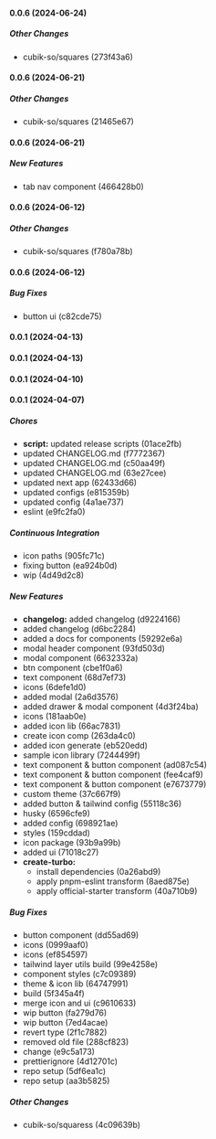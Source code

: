 #### 0.0.6 (2024-06-24)

##### Other Changes

* cubik-so/squares (273f43a6)

#### 0.0.6 (2024-06-21)

##### Other Changes

* cubik-so/squares (21465e67)

#### 0.0.6 (2024-06-21)

##### New Features

*  tab nav component (466428b0)

#### 0.0.6 (2024-06-12)

##### Other Changes

* cubik-so/squares (f780a78b)

#### 0.0.6 (2024-06-12)

##### Bug Fixes

*  button ui (c82cde75)

#### 0.0.1 (2024-04-13)

#### 0.0.1 (2024-04-13)

#### 0.0.1 (2024-04-10)

#### 0.0.1 (2024-04-07)

##### Chores

-   **script:** updated release scripts (01ace2fb)
-   updated CHANGELOG.md (f7772367)
-   updated CHANGELOG.md (c50aa49f)
-   updated CHANGELOG.md (63e27cee)
-   updated next app (62433d66)
-   updated configs (e815359b)
-   updated config (4a1ae737)
-   eslint (e9fc2fa0)

##### Continuous Integration

-   icon paths (905fc71c)
-   fixing button (ea924b0d)
-   wip (4d49d2c8)

##### New Features

-   **changelog:** added changelog (d9224166)
-   added changelog (d6bc2284)
-   added a docs for components (59292e6a)
-   modal header component (93fd503d)
-   modal component (6632332a)
-   btn component (cbe1f0a6)
-   text component (68d7ef73)
-   icons (6defe1d0)
-   added modal (2a6d3576)
-   added drawer & modal component (4d3f24ba)
-   icons (181aab0e)
-   added icon lib (66ac7831)
-   create icon comp (263da4c0)
-   added icon generate (eb520edd)
-   sample icon library (7244499f)
-   text component & button component (ad087c54)
-   text component & button component (fee4caf9)
-   text component & button component (e7673779)
-   custom theme (37c667f9)
-   added button & tailwind config (55118c36)
-   husky (6596cfe9)
-   added config (698921ae)
-   styles (159cddad)
-   icon package (93b9a99b)
-   added ui (71018c27)
-   **create-turbo:**
    -   install dependencies (0a26abd9)
    -   apply pnpm-eslint transform (8aed875e)
    -   apply official-starter transform (40a710b9)

##### Bug Fixes

-   button component (dd55ad69)
-   icons (0999aaf0)
-   icons (ef854597)
-   tailwind layer utils build (99e4258e)
-   component styles (c7c09389)
-   theme & icon lib (64747991)
-   build (5f345a4f)
-   merge icon and ui (c9610633)
-   wip button (fa279d76)
-   wip button (7ed4acae)
-   revert type (2f1c7882)
-   removed old file (288cf823)
-   change (e9c5a173)
-   prettierignore (4d12701c)
-   repo setup (5df6ea1c)
-   repo setup (aa3b5825)

##### Other Changes

-   cubik-so/squaress (4c09639b)
